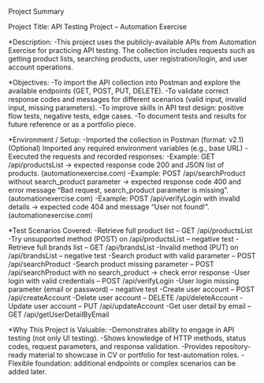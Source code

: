 Project Summary

Project Title: API Testing Project – Automation Exercise

*Description:
-This project uses the publicly-available APIs from Automation Exercise for practicing API testing. The collection includes requests such as getting product lists, searching products, user registration/login, and user account operations.

*Objectives:
-To import the API collection into Postman and explore the available endpoints (GET, POST, PUT, DELETE).
-To validate correct response codes and messages for different scenarios (valid input, invalid input, missing parameters).
-To improve skills in API test design: positive flow tests, negative tests, edge cases.
-To document tests and results for future reference or as a portfolio piece.

*Environment / Setup:
-Imported the collection in Postman (format: v2.1)
(Optional) Imported any required environment variables (e.g., base URL)
-Executed the requests and recorded responses:
-Example: GET /api/productsList → expected response code 200 and JSON list of products. (automationexercise.com)
-Example: POST /api/searchProduct without search_product parameter → expected response code 400 and error message “Bad request, search_product parameter is missing”. (automationexercise.com)
-Example: POST /api/verifyLogin with invalid details → expected code 404 and message “User not found!”. (automationexercise.com)

*Test Scenarios Covered:
-Retrieve full product list – GET /api/productsList
-Try unsupported method (POST) on /api/productsList – negative test
-Retrieve full brands list – GET /api/brandsList
-Invalid method (PUT) on /api/brandsList – negative test
-Search product with valid parameter – POST /api/searchProduct
-Search product missing parameter – POST /api/searchProduct with no search_product → check error response
-User login with valid credentials – POST /api/verifyLogin
-User login missing parameter (email or password) – negative test
-Create user account – POST /api/createAccount
-Delete user account – DELETE /api/deleteAccount
-Update user account – PUT /api/updateAccount
-Get user detail by email – GET /api/getUserDetailByEmail

*Why This Project is Valuable:
-Demonstrates ability to engage in API testing (not only UI testing).
-Shows knowledge of HTTP methods, status codes, request parameters, and response validation.
-Provides repository-ready material to showcase in CV or portfolio for test-automation roles.
-Flexible foundation: additional endpoints or complex scenarios can be added later.
